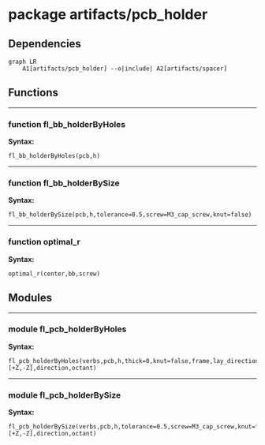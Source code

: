 # package artifacts/pcb_holder


## Dependencies

```mermaid
graph LR
    A1[artifacts/pcb_holder] --o|include| A2[artifacts/spacer]
```

## Functions


---

### function fl_bb_holderByHoles

__Syntax:__

    fl_bb_holderByHoles(pcb,h)

---

### function fl_bb_holderBySize

__Syntax:__

    fl_bb_holderBySize(pcb,h,tolerance=0.5,screw=M3_cap_screw,knut=false)

---

### function optimal_r

__Syntax:__

    optimal_r(center,bb,screw)

## Modules


---

### module fl_pcb_holderByHoles

__Syntax:__

    fl_pcb_holderByHoles(verbs,pcb,h,thick=0,knut=false,frame,lay_direction=[+Z,-Z],direction,octant)

---

### module fl_pcb_holderBySize

__Syntax:__

    fl_pcb_holderBySize(verbs,pcb,h,tolerance=0.5,screw=M3_cap_screw,knut=false,thick=0,frame=0,lay_direction=[+Z,-Z],direction,octant)

